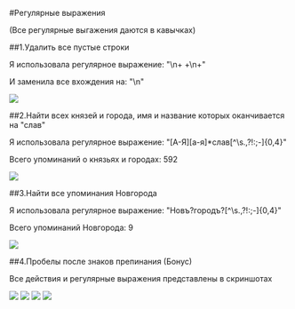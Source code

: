 #Регулярные выражения

(Все регулярные выгажения даются в кавычках) 

##1.Удалить все пустые строки

Я использовала регулярное выражение: "\n+ +\n+"

И заменила все вхождения на: "\n"

![](https://pp.userapi.com/c845521/v845521463/67fca/3GbQqT1yJMM.jpg)

##2.Найти всех князей и города, имя и название которых оканчивается на "слав"

Я использовала регулярное выражение: "[А-Я][а-я]*слав[^\s.,\?!:;-]{0,4}"

Всего упоминаний о князьях и городах: 592

![](https://pp.userapi.com/c845521/v845521463/67fe8/Icka1XuIJQY.jpg)

##3.Найти все упоминания Новгорода

Я использовала регулярное выражение: "Новъ?городъ?[^\s.,\?!:;-]{0,4}"
 
Всего упоминаний Новгорода: 9

![](https://pp.userapi.com/c845521/v845521463/67ff2/cjdR_zAqTSc.jpg)

##4.Пробелы после знаков препинания (Бонус)

Все действия и регулярные выражения представлены в скриншотах

![](https://pp.userapi.com/c845521/v845521463/68009/6AV0s9279rM.jpg)
![](https://pp.userapi.com/c845521/v845521463/68013/RusKGWHsE1g.jpg)
![](https://pp.userapi.com/c845521/v845521463/6801d/uX9INvU-Eeo.jpg)
![](https://pp.userapi.com/c845521/v845521463/68027/XCovC6nM10g.jpg)
